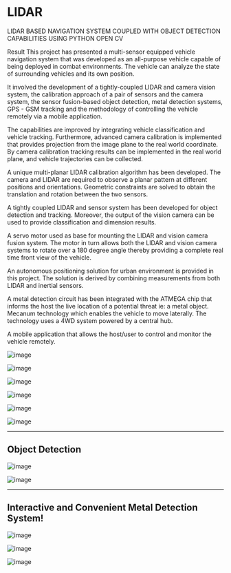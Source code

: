 # LIDAR
LIDAR BASED NAVIGATION SYSTEM COUPLED WITH OBJECT DETECTION CAPABILITIES USING PYTHON OPEN CV 


Result
This  project  has  presented  a  multi-sensor  equipped  vehicle  navigation  system that  was  developed as an all-purpose vehicle capable of being deployed in combat environments. The vehicle can analyze the state of surrounding vehicles and its own position.  

It  involved  the  development of a tightly-coupled LIDAR and camera vision system, the calibration  approach of a pair of sensors and the camera  system,  the sensor fusion-based object detection, metal detection systems, GPS - GSM tracking and the methodology of controlling the vehicle remotely via a mobile application.

The capabilities are improved by integrating vehicle classification and vehicle tracking. Furthermore, advanced camera calibration is implemented that provides projection from the image plane to the real world coordinate. By camera calibration tracking results can be implemented in the real world plane, and vehicle trajectories can be collected. 

A unique multi-planar LIDAR calibration algorithm has been developed. The camera and LIDAR are required to observe a planar pattern at different positions and orientations. Geometric constraints are solved to obtain the translation and rotation between the two sensors. 

A tightly coupled LIDAR and sensor system has been developed for object detection and tracking. Moreover, the output of the vision camera can be used to provide classification and dimension results. 

A servo motor used as base for mounting the LIDAR and vision camera fusion system. The motor in turn allows both the LIDAR and vision camera systems to rotate over a 180 degree angle thereby providing a complete real time front view of the vehicle. 

An  autonomous  positioning  solution  for  urban  environment  is  provided  in  this project. The  solution  is  derived  by  combining  measurements  from  both LIDAR  and  inertial  sensors.  

A metal detection circuit has been integrated with the ATMEGA chip that informs the host the live location of a potential threat ie: a metal object.
Mecanum technology which enables the vehicle to move laterally. The technology uses a 4WD system powered by a central hub.

A mobile application that allows the host/user to control and monitor the vehicle remotely.

![image](https://user-images.githubusercontent.com/106553324/179310655-39b7ce11-899c-4123-b5d8-c6066bee9d4c.png)




![image](https://user-images.githubusercontent.com/106553324/179304557-3972d9ea-7dcf-4f9a-acc7-6ee3a7c6d18b.png)



![image](https://user-images.githubusercontent.com/106553324/179304570-66cfaa40-29f6-43a2-b45d-91c353d36104.png)



![image](https://user-images.githubusercontent.com/106553324/179304597-bcabb1f5-d04a-4999-9c5b-e25a88f920be.png)




![image](https://user-images.githubusercontent.com/106553324/179304622-bc3ad4b6-9140-4864-b284-00a565afa981.png)



![image](https://user-images.githubusercontent.com/106553324/179304632-ea27a4d4-ad44-4ead-ad04-d299400fd094.png)

----------------
Object Detection
----------------

![image](https://user-images.githubusercontent.com/106553324/179307747-59d4e98d-59dc-4e81-9c58-532d823b2f0c.png)


![image](https://user-images.githubusercontent.com/106553324/179307777-ac50756c-990e-434c-8e0f-426fc732112c.png)


--------------------------------------------
Interactive and Convenient Metal Detection System!
--------------------------------------------

![image](https://user-images.githubusercontent.com/106553324/179308822-7334e7e8-3e71-4a70-af89-639319b54dc2.png)

![image](https://user-images.githubusercontent.com/106553324/179307864-e1709d51-a043-4bd3-9346-b363a4e9d966.png)

![image](https://user-images.githubusercontent.com/106553324/179307887-6a8b355f-5670-440d-a8be-6c8a435058f1.png)









